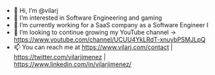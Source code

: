 - 👋 Hi, I’m @vilarj
- 👀 I’m interested in Software Engineering and gaming
- 🌱 I’m currently working for a SaaS company as a Software Engineer I
- 💞️ I’m looking to continue growing my YouTube channel -> https://www.youtube.com/channel/UCUU4YkLRdT-xnuybPSMJLpQ
- 📫 You can reach me at https://www.vilarj.com/contact | https://twitter.com/vilarjimenez | https://www.linkedin.com/in/vilarjimenez/

<!---
vilarj/vilarj is a ✨ special ✨ repository because its `README.md` (this file) appears on your GitHub profile.
You can click the Preview link to take a look at your changes.
--->

